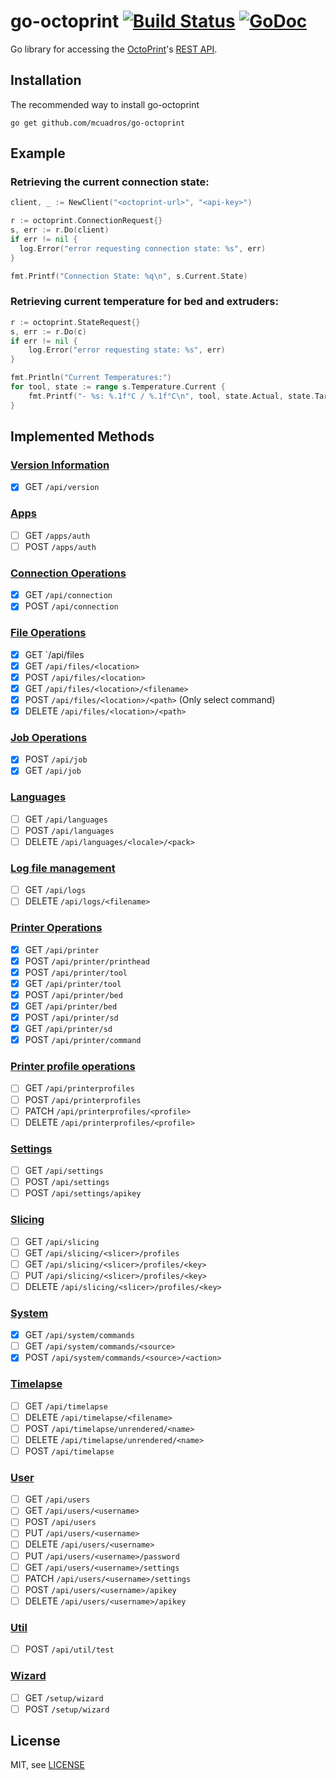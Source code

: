 go-octoprint [![Build Status](https://travis-ci.org/mcuadros/go-octoprint.svg?branch=master)](https://travis-ci.org/mcuadros/go-octoprint) [![GoDoc](http://godoc.org/github.com/mcuadros/go-octoprint?status.svg)](http://godoc.org/github.com/mcuadros/go-octoprint)
==============================

Go library for accessing the [OctoPrint](http://octoprint.org/)'s [REST API](http://docs.octoprint.org/en/master/api/index.html).

Installation
------------

The recommended way to install go-octoprint

```
go get github.com/mcuadros/go-octoprint
```

Example
-------

### Retrieving the current connection state:

```go
client, _ := NewClient("<octoprint-url>", "<api-key>")

r := octoprint.ConnectionRequest{}
s, err := r.Do(client)
if err != nil {
  log.Error("error requesting connection state: %s", err)
}

fmt.Printf("Connection State: %q\n", s.Current.State)
```


### Retrieving current temperature for bed and extruders:

```go
r := octoprint.StateRequest{}
s, err := r.Do(c)
if err != nil {
	log.Error("error requesting state: %s", err)
}

fmt.Println("Current Temperatures:")
for tool, state := range s.Temperature.Current {
	fmt.Printf("- %s: %.1f°C / %.1f°C\n", tool, state.Actual, state.Target)
}
```

## Implemented Methods

### [Version Information](http://docs.octoprint.org/en/master/api/version.html)
- [x] GET `/api/version`

### [Apps](http://docs.octoprint.org/en/master/api/apps.html)
- [ ] GET `/apps/auth`
- [ ] POST `/apps/auth`

### [Connection Operations](http://docs.octoprint.org/en/master/api/connection.html)
- [x] GET `/api/connection`
- [x] POST `/api/connection`

### [File Operations](http://docs.octoprint.org/en/master/api/files.html)
- [x] GET `/api/files
- [x] GET `/api/files/<location>`
- [x] POST `/api/files/<location>`
- [x] GET `/api/files/<location>/<filename>`
- [x] POST `/api/files/<location>/<path>` (Only select command)
- [x] DELETE `/api/files/<location>/<path>`

### [Job Operations](http://docs.octoprint.org/en/master/api/job.html)
- [x] POST `/api/job`
- [x] GET `/api/job`

### [Languages](http://docs.octoprint.org/en/master/api/languages.html)
- [ ] GET `/api/languages`
- [ ] POST `/api/languages`
- [ ] DELETE `/api/languages/<locale>/<pack>`

### [Log file management](http://docs.octoprint.org/en/master/api/logs.html)
- [ ] GET `/api/logs`
- [ ] DELETE `/api/logs/<filename>`

### [Printer Operations](http://docs.octoprint.org/en/master/api/printer.html)
- [x] GET `/api/printer`
- [x] POST `/api/printer/printhead`
- [x] POST `/api/printer/tool`
- [x] GET `/api/printer/tool`
- [x] POST `/api/printer/bed`
- [x] GET `/api/printer/bed`
- [x] POST `/api/printer/sd`
- [x] GET `/api/printer/sd`
- [x] POST `/api/printer/command`

### [Printer profile operations](http://docs.octoprint.org/en/master/api/printerprofiles.html)
- [ ] GET `/api/printerprofiles`
- [ ] POST `/api/printerprofiles`
- [ ] PATCH `/api/printerprofiles/<profile>`
- [ ] DELETE `/api/printerprofiles/<profile>`

### [Settings](http://docs.octoprint.org/en/master/api/settings.html)
- [ ] GET `/api/settings`
- [ ] POST `/api/settings`
- [ ] POST `/api/settings/apikey`

### [Slicing](http://docs.octoprint.org/en/master/api/slicing.html)
- [ ] GET `/api/slicing`
- [ ] GET `/api/slicing/<slicer>/profiles`
- [ ] GET `/api/slicing/<slicer>/profiles/<key>`
- [ ] PUT `/api/slicing/<slicer>/profiles/<key>`
- [ ] DELETE `/api/slicing/<slicer>/profiles/<key>`

### [System](http://docs.octoprint.org/en/master/api/system.html)
- [x] GET `/api/system/commands`
- [ ] GET `/api/system/commands/<source>`
- [x] POST `/api/system/commands/<source>/<action>`

### [Timelapse](http://docs.octoprint.org/en/master/api/timelapse.html)
- [ ] GET `/api/timelapse`
- [ ] DELETE `/api/timelapse/<filename>`
- [ ] POST `/api/timelapse/unrendered/<name>`
- [ ] DELETE `/api/timelapse/unrendered/<name>`
- [ ] POST `/api/timelapse`

### [User](http://docs.octoprint.org/en/master/api/users.html)
- [ ] GET `/api/users`
- [ ] GET `/api/users/<username>`
- [ ] POST `/api/users`
- [ ] PUT `/api/users/<username>`
- [ ] DELETE `/api/users/<username>`
- [ ] PUT `/api/users/<username>/password`
- [ ] GET `/api/users/<username>/settings`
- [ ] PATCH `/api/users/<username>/settings`
- [ ] POST `/api/users/<username>/apikey`
- [ ] DELETE `/api/users/<username>/apikey`

### [Util](http://docs.octoprint.org/en/master/api/util.html)
- [ ] POST `/api/util/test`

### [Wizard](http://docs.octoprint.org/en/master/api/wizard.html)
- [ ] GET `/setup/wizard`
- [ ] POST `/setup/wizard`

License
-------

MIT, see [LICENSE](LICENSE)
